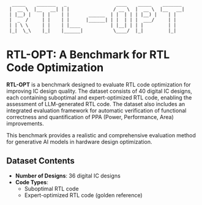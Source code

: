 ```
  _____    _______   _                  ____    _____    _______ 
 |  __ \  |__   __| | |                / __ \  |  __ \  |__   __|
 | |__) |    | |    | |       ______  | |  | | | |__) |    | |   
 |  _  /     | |    | |      |______| | |  | | |  ___/     | |   
 | | \ \     | |    | |____           | |__| | | |         | |   
 |_|  \_\    |_|    |______|           \____/  |_|         |_|   
```                                                                 
                                                                 
# RTL-OPT: A Benchmark for RTL Code Optimization

**RTL-OPT** is a benchmark designed to evaluate RTL code optimization for improving IC design quality. The dataset consists of 40 digital IC designs, each containing suboptimal and expert-optimized RTL code, enabling the assessment of LLM-generated RTL code. The dataset also includes an integrated evaluation framework for automatic verification of functional correctness and quantification of PPA (Power, Performance, Area) improvements.

This benchmark provides a realistic and comprehensive evaluation method for generative AI models in hardware design optimization.

## Dataset Contents

- **Number of Designs**: 36 digital IC designs
- **Code Types**:
  - Suboptimal RTL code
  - Expert-optimized RTL code (golden reference)

